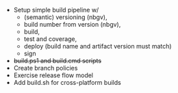 * Setup simple build pipeline w/ 
  * (semantic) versioning (nbgv), 
  * build number from version (nbgv), 
  * build, 
  * test and coverage,
  * deploy (build name and artifact version must match)
  * sign
* ~~build.ps1 and build.cmd scripts~~
* Create branch policies
* Exercise release flow model
* Add build.sh for cross-platform builds